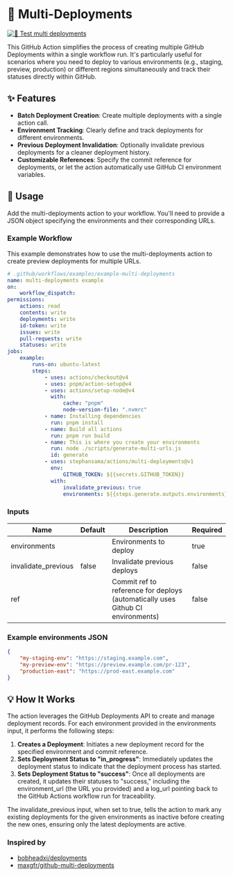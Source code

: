 # **🚀 Multi-Deployments**

[![🧪 Test multi deployments](https://github.com/stephansama/actions/actions/workflows/test-multi-deployments.yml/badge.svg)](https://github.com/stephansama/actions/actions/workflows/test-multi-deployments.yml)

This GitHub Action simplifies the process of creating multiple GitHub Deployments within a single workflow run. It's particularly useful for scenarios where you need to deploy to various environments (e.g., staging, preview, production) or different regions simultaneously and track their statuses directly within GitHub.

## **✨ Features**

- **Batch Deployment Creation**: Create multiple deployments with a single action call.
- **Environment Tracking**: Clearly define and track deployments for different environments.
- **Previous Deployment Invalidation**: Optionally invalidate previous deployments for a cleaner deployment history.
- **Customizable References**: Specify the commit reference for deployments, or let the action automatically use GitHub CI environment variables.

## **🚀 Usage**

Add the multi-deployments action to your workflow. You'll need to provide a JSON object specifying the environments and their corresponding URLs.

### **Example Workflow**

This example demonstrates how to use the multi-deployments action to create preview deployments for multiple URLs.

```yaml
# .github/workflows/examples/example-multi-deployments
name: multi-deployments example
on:
    workflow_dispatch:
permissions:
    actions: read
    contents: write
    deployments: write
    id-token: write
    issues: write
    pull-requests: write
    statuses: write
jobs:
    example:
        runs-on: ubuntu-latest
        steps:
            - uses: actions/checkout@v4
            - uses: pnpm/action-setup@v4
            - uses: actions/setup-node@v4
              with:
                  cache: "pnpm"
                  node-version-file: ".nvmrc"
            - name: Installing dependencies
              run: pnpm install
            - name: Build all actions
              run: pnpm run build
            - name: This is where you create your environments
              run: node ./scripts/generate-multi-urls.js
              id: generate
            - uses: stephansama/actions/multi-deployments@v1
              env:
                  GITHUB_TOKEN: ${{secrets.GITHUB_TOKEN}}
              with:
                  invalidate_previous: true
                  environments: ${{steps.generate.outputs.environments}}
```

<!-- ACTION-INPUT-LIST:START -->

### Inputs
| Name                | Default | Description                                                                     | Required |
| ------------------- | ------- | ------------------------------------------------------------------------------- | -------- |
| environments        |         | Environments to deploy                                                          | true     |
| invalidate_previous | false   | Invalidate previous deploys                                                     | false    |
| ref                 |         | Commit ref to reference for deploys (automatically uses Github CI environments) | false    |

<!-- ACTION-INPUT-LIST:END -->

### **Example environments JSON**

```json
{
	"my-staging-env": "https://staging.example.com",
	"my-preview-env": "https://preview.example.com/pr-123",
	"production-east": "https://prod-east.example.com"
}
```

## **💡 How It Works**

The action leverages the GitHub Deployments API to create and manage deployment records. For each environment provided in the environments input, it performs the following steps:

1. **Creates a Deployment**: Initiates a new deployment record for the specified environment and commit reference.
2. **Sets Deployment Status to "in_progress"**: Immediately updates the deployment status to indicate that the deployment process has started.
3. **Sets Deployment Status to "success"**: Once all deployments are created, it updates their statuses to "success," including the environment_url (the URL you provided) and a log_url pointing back to the GitHub Actions workflow run for traceability.

The invalidate_previous input, when set to true, tells the action to mark any existing deployments for the given environments as inactive before creating the new ones, ensuring only the latest deployments are active.

### Inspired by

- [bobheadxi/deployments](https://github.com/bobheadxi/deployments)
- [maxgfr/github-multi-deployments](https://github.com/maxgfr/github-multi-deployments)
